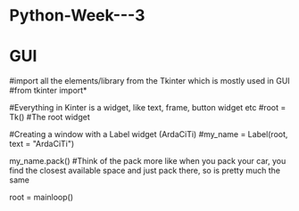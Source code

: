 # Python-Week---3

# GUI
#import all the elements/library from the Tkinter which is mostly used in GUI
#from tkinter import* 

#Everything in Kinter is a widget, like text, frame, button widget etc
#root = Tk() #The root widget

#Creating a window with a Label widget (ArdaCiTi)
#my_name = Label(root, text = "ArdaCiTi") 

my_name.pack() #Think of the pack more like when you pack your car, you find the closest available space and just pack there, so is pretty much the same

root = mainloop()
